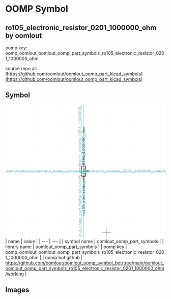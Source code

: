 # OOMP Symbol  
## ro105_electronic_resistor_0201_1000000_ohm  by oomlout  
  
oomp key: oomp_oomlout_oomlout_oomp_part_symbols_ro105_electronic_resistor_0201_1000000_ohm  
  
source repo at: [https://github.com/oomlout/oomlout_oomp_part_kicad_symbols](https://github.com/oomlout/oomlout_oomp_part_kicad_symbols)  
## Symbol  
  
[![working.png](working_600.png)](working.png)  
| name | value | 
| --- | --- | 
| symbol name | oomlout_oomp_part_symbols | 
| library name | oomlout_oomp_part_symbols | 
| oomp key | oomp_oomlout_oomlout_oomp_part_symbols_ro105_electronic_resistor_0201_1000000_ohm | 
| oomp bot github | https://github.com/oomlout/oomlout_oomp_symbol_bot/tree/main/oomlout_oomlout_oomp_part_symbols_ro105_electronic_resistor_0201_1000000_ohm/working | 
## Images  
